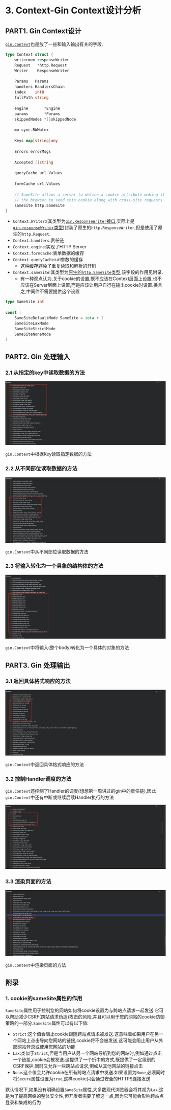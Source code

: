 # 3. Context-Gin Context设计分析

## PART1. Gin Context设计

[`gin.Context`](https://github.com/gin-gonic/gin/blob/a481ee2897af1e368de5c919fbeb21b89aa26fc7/context.go#L51)也是放了一些和输入输出有关的字段.

```go
type Context struct {
	writermem responseWriter
	Request   *http.Request
	Writer    ResponseWriter

	Params   Params
	handlers HandlersChain
	index    int8
	fullPath string

	engine       *Engine
	params       *Params
	skippedNodes *[]skippedNode

	mu sync.RWMutex

	Keys map[string]any

	Errors errorMsgs

	Accepted []string

	queryCache url.Values

	formCache url.Values

	// SameSite allows a server to define a cookie attribute making it impossible for
	// the browser to send this cookie along with cross-site requests.
	sameSite http.SameSite
}
```

- `Context.Writer`:(其类型为[`gin.ResponseWriter`接口](https://github.com/gin-gonic/gin/blob/a481ee2897af1e368de5c919fbeb21b89aa26fc7/response_writer.go#L20),实际上是[`gin.responseWriter`类型](https://github.com/gin-gonic/gin/blob/a481ee2897af1e368de5c919fbeb21b89aa26fc7/response_writer.go#L46))封装了原生的`http.ResponseWriter`,但是使用了原生的`http.Request`.
- `Context.handlers`:责任链
- `Context.engine`:实现了HTTP Server
- `Context.formCache`:表单数据的缓存
- `Context.queryCache`:url参数的缓存
	- 这种缓存避免了重复读取和解析的开销
- `Context.sameSite`:其类型为[原生的`http.SameSite`类型](https://github.com/golang/go/blob/1cc19e5ba0a008df7baeb78e076e43f9d8e0abf2/src/net/http/cookie.go#L49),该字段的作用见附录.
	- 有一种观点认为,关于cookie的设置,既不应该在Context层面上设置,也不应该在Server层面上设置,而是应该让用户自行在输出cookie时设置.换言之,中间件不需要提供这个设置

```go
type SameSite int

const (
	SameSiteDefaultMode SameSite = iota + 1
	SameSiteLaxMode
	SameSiteStrictMode
	SameSiteNoneMode
)
```

## PART2. Gin 处理输入

### 2.1 从指定的key中读取数据的方法

![Context中根据Key读取数据的方法](../img/3.Context-GinContext设计分析/Context中根据Key读取数据的方法.png)

`gin.Context`中根据Key读取指定数据的方法

### 2.2 从不同部位读取数据的方法

![Context中从不同部位读取数据的方法](../img/3.Context-GinContext设计分析/Context中从不同部位读取数据的方法.png)

`gin.Context`中从不同部位读取数据的方法

### 2.3 将输入转化为一个具象的结构体的方法

![Context中将输入转化为具象结构体的方法](../img/3.Context-GinContext设计分析/Context中将输入转化为具象结构体的方法.png)

`gin.Context`中将输入(整个body)转化为一个具体的对象的方法

## PART3. Gin 处理输出

### 3.1 返回具体格式响应的方法

![Context中返回具体格式响应的方法](../img/3.Context-GinContext设计分析/Context中返回具体格式响应的方法.png)

`gin.Context`中返回具体格式响应的方法

### 3.2 控制Handler调度的方法

`gin.Context`还控制了Handler的调度(想想第一周讲过的gin中的责任链),因此`gin.Context`中还有中断或继续后续Handler执行的方法

![Context中控制Handler调度的方法](../img/3.Context-GinContext设计分析/Context中控制Handler调度的方法.png)

### 3.3 渲染页面的方法

![Context中渲染页面的方法](../img/3.Context-GinContext设计分析/Context中渲染页面的方法.png)

`gin.Context`中渲染页面的方法

## 附录

### 1. cookie的sameSite属性的作用

`SameSite`属性用于控制您的网站如何将cookie设置为与跨站点请求一起发送.它可以帮助减少CSRF(跨站请求伪造)攻击的风险,并且可以用于您的网站的cookie防御策略的一部分.`SameSite`属性可以有以下值:

- `Strict`:这个值会阻止cookie跟随跨站点请求被发送.这意味着如果用户在另一个网站上点击导向您网站的链接,cookie将不会被发送,这可能会阻止用户从外部网站登录或使用您网站的功能
- `Lax`:类似于`Strict`,但是当用户从另一个网站导航到您的网站时,例如通过点击一个链接,cookie会被发送.这提供了一个折中的方式,既提供了一定级别的CSRF保护,同时又允许一些跨站点请求,例如从其他网站的链接点击
- `None`:这个值会允许cookie在所有跨站点请求中发送.如果设置为`None`,必须同时将`Secure`属性设置为`true`,这样cookie只会通过安全的HTTPS连接发送

默认情况下,如果没有明确设置`SameSite`属性,大多数现代浏览器会将其视为`Lax`.这是为了提高网络的整体安全性,但开发者需要了解这一点,因为它可能会影响跨站点登录和集成的行为